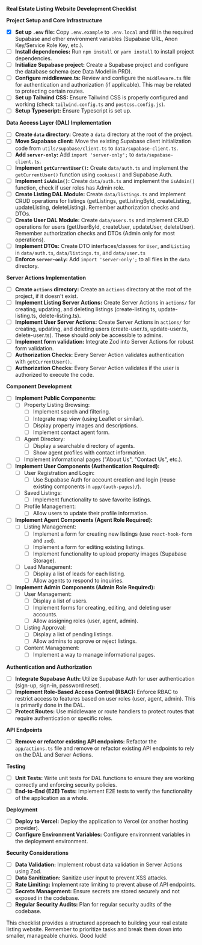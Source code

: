 **Real Estate Listing Website Development Checklist**

**Project Setup and Core Infrastructure**

* [X] **Set up `.env` file:** Copy `.env.example` to `.env.local` and fill in the required Supabase and other environment variables (Supabase URL, Anon Key/Service Role Key, etc.).
* [ ] **Install dependencies:** Run `npm install` or `yarn install` to install project dependencies.
* [ ] **Initialize Supabase project:** Create a Supabase project and configure the database schema (see Data Model in PRD).
* [ ] **Configure middleware.ts:** Review and configure the `middleware.ts` file for authentication and authorization (if applicable).  This may be related to protecting certain routes.
* [ ] **Set up Tailwind CSS:** Ensure Tailwind CSS is properly configured and working (check `tailwind.config.ts` and `postcss.config.js`).
* [ ] **Setup Typescript:** Ensure Typescript is set up.

**Data Access Layer (DAL) Implementation**

* [ ] **Create `data` directory:** Create a `data` directory at the root of the project.
* [ ] **Move Supabase client:** Move the existing Supabase client initialization code from `utils/supabase/client.ts` to `data/supabase-client.ts`.
* [ ] **Add `server-only`:** Add `import 'server-only';` to `data/supabase-client.ts`.
* [ ] **Implement `getCurrentUser()`:** Create `data/auth.ts` and implement the `getCurrentUser()` function using `cookies()` and Supabase Auth.
* [ ] **Implement `isAdmin()`:** Create `data/auth.ts` and implement the `isAdmin()` function, check if user roles has Admin role.
* [ ] **Create Listing DAL Module:** Create `data/listings.ts` and implement CRUD operations for listings (getListings, getListingById, createListing, updateListing, deleteListing).  Remember authorization checks and DTOs.
* [ ] **Create User DAL Module:** Create `data/users.ts` and implement CRUD operations for users (getUserById, createUser, updateUser, deleteUser).  Remember authorization checks and DTOs (Admin only for most operations).
* [ ] **Implement DTOs:** Create DTO interfaces/classes for `User`, and `Listing` in `data/auth.ts`, `data/listings.ts`, and `data/user.ts`
* [ ] **Enforce `server-only`:** Add `import 'server-only';` to all files in the `data` directory.

**Server Actions Implementation**

* [ ] **Create `actions` directory:** Create an `actions` directory at the root of the project, if it doesn't exist.
* [ ] **Implement Listing Server Actions:** Create Server Actions in `actions/` for creating, updating, and deleting listings (create-listing.ts, update-listing.ts, delete-listing.ts).
* [ ] **Implement User Server Actions:** Create Server Actions in `actions/` for creating, updating, and deleting users (create-user.ts, update-user.ts, delete-user.ts).  These should *only* be accessible to admins.
* [ ] **Implement form validation:** Integrate Zod into Server Actions for robust form validation.
* [ ] **Authorization Checks:** Every Server Action validates authentication with `getCurrentUser()`.
* [ ] **Authorization Checks:** Every Server Action validates if the user is authorized to execute the code.

**Component Development**

* [ ] **Implement Public Components:**
    * [ ] Property Listing Browsing:
        * [ ] Implement search and filtering.
        * [ ] Integrate map view (using Leaflet or similar).
        * [ ] Display property images and descriptions.
        * [ ] Implement contact agent form.
    * [ ] Agent Directory:
        * [ ] Display a searchable directory of agents.
        * [ ] Show agent profiles with contact information.
    * [ ] Implement informational pages ("About Us", "Contact Us", etc.).
* [ ] **Implement User Components (Authentication Required):**
    * [ ] User Registration and Login:
        * [ ] Use Supabase Auth for account creation and login (reuse existing components in `app/(auth-pages)/`).
    * [ ] Saved Listings:
        * [ ] Implement functionality to save favorite listings.
    * [ ] Profile Management:
        * [ ] Allow users to update their profile information.
* [ ] **Implement Agent Components (Agent Role Required):**
    * [ ] Listing Management:
        * [ ] Implement a form for creating new listings (use `react-hook-form` and `zod`).
        * [ ] Implement a form for editing existing listings.
        * [ ] Implement functionality to upload property images (Supabase Storage).
    * [ ] Lead Management:
        * [ ] Display a list of leads for each listing.
        * [ ] Allow agents to respond to inquiries.
* [ ] **Implement Admin Components (Admin Role Required):**
    * [ ] User Management:
        * [ ] Display a list of users.
        * [ ] Implement forms for creating, editing, and deleting user accounts.
        * [ ] Allow assigning roles (user, agent, admin).
    * [ ] Listing Approval:
        * [ ] Display a list of pending listings.
        * [ ] Allow admins to approve or reject listings.
    * [ ] Content Management:
        * [ ] Implement a way to manage informational pages.

**Authentication and Authorization**

* [ ] **Integrate Supabase Auth:** Utilize Supabase Auth for user authentication (sign-up, sign-in, password reset).
* [ ] **Implement Role-Based Access Control (RBAC):** Enforce RBAC to restrict access to features based on user roles (user, agent, admin).  This is primarily done in the DAL.
* [ ] **Protect Routes:** Use middleware or route handlers to protect routes that require authentication or specific roles.

**API Endpoints**

* [ ] **Remove or refactor existing API endpoints:** Refactor the `app/actions.ts` file and remove or refactor existing API endpoints to rely on the DAL and Server Actions.

**Testing**

* [ ] **Unit Tests:** Write unit tests for DAL functions to ensure they are working correctly and enforcing security policies.
* [ ] **End-to-End (E2E) Tests:** Implement E2E tests to verify the functionality of the application as a whole.

**Deployment**

* [ ] **Deploy to Vercel:** Deploy the application to Vercel (or another hosting provider).
* [ ] **Configure Environment Variables:** Configure environment variables in the deployment environment.

**Security Considerations**

* [ ] **Data Validation:** Implement robust data validation in Server Actions using Zod.
* [ ] **Data Sanitization:** Sanitize user input to prevent XSS attacks.
* [ ] **Rate Limiting:** Implement rate limiting to prevent abuse of API endpoints.
* [ ] **Secrets Management:** Ensure secrets are stored securely and not exposed in the codebase.
* [ ] **Regular Security Audits:** Plan for regular security audits of the codebase.

This checklist provides a structured approach to building your real estate listing website.  Remember to prioritize tasks and break them down into smaller, manageable chunks. Good luck!

